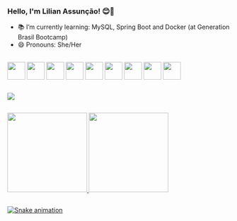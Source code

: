 ### Hello, I'm Lilian Assunção! 😊👋 


- 📚 I’m currently learning: MySQL, Spring Boot and Docker (at Generation Brasil Bootcamp)
- 😄 Pronouns: She/Her


<div style="display: inline_block"><br>
  <img  align="center" height="40" width="40" src="https://cdn.jsdelivr.net/gh/devicons/devicon/icons/java/java-original.svg" />
  <img  align="center" height="40" width="40" src="https://cdn.jsdelivr.net/gh/devicons/devicon/icons/git/git-original-wordmark.svg" />
  <img  align="center" height="40" width="40" src="https://cdn.jsdelivr.net/gh/devicons/devicon/icons/github/github-original-wordmark.svg" />
  <img  align="center" height="40" width="40" src="https://cdn.jsdelivr.net/gh/devicons/devicon/icons/html5/html5-original-wordmark.svg" />
  <img  align="center" height="40" width="40" src="https://cdn.jsdelivr.net/gh/devicons/devicon/icons/css3/css3-plain-wordmark.svg" />
  <img  align="center" height="40" width="40" src="https://cdn.jsdelivr.net/gh/devicons/devicon/icons/javascript/javascript-original.svg" />
  <img  align="center" height="40" width="40" src="https://cdn.jsdelivr.net/gh/devicons/devicon/icons/mysql/mysql-original-wordmark.svg" />
  <img  align="center" height="40" width="40" src="https://cdn.jsdelivr.net/gh/devicons/devicon/icons/spring/spring-original-wordmark.svg" />
  <img  align="center" height="40" width="40" src="https://cdn.jsdelivr.net/gh/devicons/devicon/icons/docker/docker-original-wordmark.svg" />

  
  
 </div>
  
 
 ## 
 
 
 <div>
  <a href="www.linkedin.com/in/lilian-assuncao-91787920b" target="_blank"><img align="center" src="https://img.shields.io/badge/LinkedIn-0077B5?style=for-the-badge&logo=linkedin&logoColor=white" target="_blank"></a> 
    
 </div>
  
  
  ##


<div align="left">
  <a href="https://github.com/LilianLCA">
  <img height="180em" src="https://github-readme-stats.vercel.app/api?username=LilianLCA&show_icons=true&theme=synthwave&include_all_commits=true&count_private=true"/>
  <img height="180em" src="https://github-readme-stats.vercel.app/api/top-langs/?username=LilianLCA&layout=compact&langs_count=7&theme=synthwave"/>
</div> 
                                                                                                                                                                                                                
  </div>
   
  ##

 <div> 
   
 ![Snake animation](https://github.com/LilianLCA/LilianLCA/blob/output/github-contribution-grid-snake.svg)
   
 </div>
  
 





